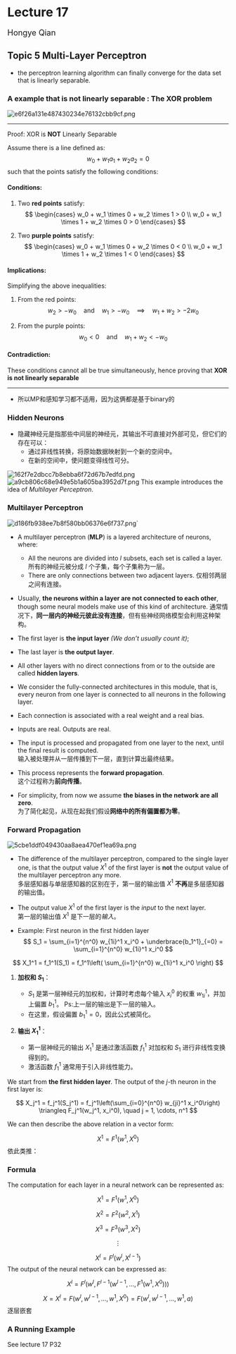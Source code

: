 # Lecture 17
<font size="4">Hongye Qian</font> 

## Topic 5 Multi-Layer Perceptron
-  the perceptron learning algorithm can finally converge for the data set that is linearly separable.

### A example that is not linearly separable : The XOR problem
![e6f26a131e487430234e76132cbb9cf.png](https://s2.loli.net/2024/11/28/PtTuq4fvIFRSjy1.png)
***
Proof:
XOR is **NOT** Linearly Separable

Assume there is a line defined as:
$$
w_0 + w_1 a_1 + w_2 a_2 = 0
$$
such that the points satisfy the following conditions:

#### Conditions:
1. Two **red points** satisfy:
   $$
   \begin{cases}
   w_0 + w_1 \times 0 + w_2 \times 1 > 0 \\
   w_0 + w_1 \times 1 + w_2 \times 0 > 0
   \end{cases}
   $$

2. Two **purple points** satisfy:
   $$
   \begin{cases}
   w_0 + w_1 \times 0 + w_2 \times 0 < 0 \\
   w_0 + w_1 \times 1 + w_2 \times 1 < 0
   \end{cases}
   $$

#### Implications:
Simplifying the above inequalities:
1. From the red points:
   $$
   w_2 > -w_0 \quad \text{and} \quad w_1 > -w_0 \quad \implies \quad w_1 + w_2 > -2w_0
   $$

2. From the purple points:
   $$
   w_0 < 0 \quad \text{and} \quad w_1 + w_2 < -w_0
   $$

#### Contradiction:
These conditions cannot all be true simultaneously, hence proving that **XOR is not linearly separable**
***
- 所以MP和感知学习都不适用，因为这俩都是基于binary的

### Hidden Neurons
- 隐藏神经元是指那些中间层的神经元，其输出不可直接对外部可见，但它们的存在可以：
    - 通过非线性转换，将原始数据映射到一个新的空间中。
    - 在新的空间中，使问题变得线性可分。


![162f7e2dbcc7b8ebba6f72d67b7edfd.png](https://s2.loli.net/2024/11/28/5wm7FgIDQTueUsG.png)
![a9cb806c68e949e5b1a605ba3952d7f.png](https://s2.loli.net/2024/11/28/3FxVSTK2LjYBEJa.png)
This  example introduces the idea of *Multilayer Perceptron*.

### Multilayer Perceptron
![d186fb938ee7b8f580bb06376e6f737.png](https://s2.loli.net/2024/11/28/spmVjIyiA65UeGP.png)`
- A multilayer perceptron (**MLP**) is a layered architecture of neurons, where:
  - All the neurons are divided into $l$ subsets, each set is called a layer. 所有的神经元被分成 $l$ 个子集，每个子集称为一层。
  - There are only connections between two adjacent layers. 仅相邻两层之间有连接。
- Usually, **the neurons within a layer are not connected to each other**, though some neural models make use of this kind of architecture.  通常情况下，**同一层内的神经元彼此没有连接**，但有些神经网络模型会利用这种架构。
- The first layer is **the input layer** *(We don’t usually count it)*;
- The last layer is **the output layer**.
- All other layers with no direct connections from or to the outside are called **hidden layers**.
- We consider the fully-connected architectures in this module, that is, every neuron from one layer is connected to all neurons in the following layer.
- Each connection is associated with a real weight and a real bias.
- Inputs are real. Outputs are real.
- The input is processed and propagated from one layer to the next, until the final result is computed.  
  输入被处理并从一层传播到下一层，直到计算出最终结果。
  
- This process represents the **forward propagation**.  
  这个过程称为**前向传播**。
  
- For simplicity, from now we assume **the biases in the network are all zero**.  
  为了简化起见，从现在起我们假设**网络中的所有偏置都为零**。

### Forward Propagation
![5cbe1ddf049430aa8aea470ef1ea69a.png](https://s2.loli.net/2024/11/28/Xao7lLfQGqz9Mvx.png)
- The difference of the multilayer perceptron, compared to the single layer one, is that the output value $X^1$ of the first layer is **not** the output value of the multilayer perceptron any more.  
  多层感知器与单层感知器的区别在于，第一层的输出值 $X^1$ **不再**是多层感知器的输出值。

- The output value $X^1$ of the first layer is the *input* to the next layer.  
  第一层的输出值 $X^1$ 是下一层的*输入*。
- Example: First neuron in the first hidden layer
$$
S_1 = \sum_{i=1}^{n^0} w_{1i}^1 x_i^0 + \underbrace{b_1^1}_{=0} = \sum_{i=1}^{n^0} w_{1i}^1 x_i^0
$$

$$
X_1^1 = f_1^1(S_1) = f_1^1\left( \sum_{i=1}^{n^0} w_{1i}^1 x_i^0 \right)
$$
1. **加权和 $S_1$**：
   - $S_1$ 是第一层神经元的加权和，计算时考虑每个输入 $x_i^0$ 的权重 $w_{1i}^1$，并加上偏置 $b_1^1$。 Ps:上一层的输出是下一层的输入。
   - 在这里，假设偏置 $b_1^1 = 0$，因此公式被简化。

2. **输出 $X_1^1$**：
   - 第一层神经元的输出 $X_1^1$ 是通过激活函数 $f_1^1$ 对加权和 $S_1$ 进行非线性变换得到的。
   - 激活函数 $f_1^1$ 通常用于引入非线性能力。

We start from **the first hidden layer**. The output of the $j$-th neuron in the first layer is:

$$
X_j^1 = f_j^1(S_j^1) = f_j^1\left(\sum_{i=0}^{n^0} w_{ji}^1 x_i^0\right) \triangleq F_j^1(w_j^1, x_i^0), \quad j = 1, \cdots, n^1
$$

We can then describe the above relation in a vector form:

$$
X^1 = F^1(w^1, X^0)
$$
依此类推：
### Formula

The computation for each layer in a neural network can be represented as:

$$
X^1 = F^1(w^1, X^0)
$$

$$
X^2 = F^2(w^2, X^1)
$$

$$
X^3 = F^3(w^3, X^2)
$$

$$
\vdots
$$

$$
X^l = F^l(w^l, X^{l-1})
$$
The output of the neural network can be expressed as:

$$
X^l = F^l\left(w^l, F^{l-1}\left(w^{l-1}, \dots, F^1\left(w^1, X^0\right)\right)\right)
$$

$$
X = X^l = F(w^l, w^{l-1}, \dots, w^1, X^0) = F(w^l, w^{l-1}, \dots, w^1, a)
$$
逐层嵌套
### A Running Example
See lecture 17 P32 